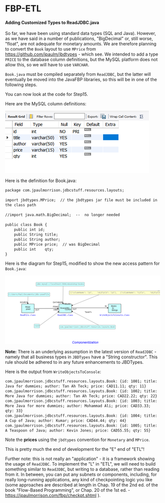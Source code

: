 FBP-ETL
=======

#### Adding Customized Types to ReadJDBC.java 

So far, we have been using standard data types (SQL and Java).  However, as we have said in a number of publications, "BigDecimal" or, still worse, "float", are not adequate for monetary amounts.  We are therefore planning to convert the `Book` layout to use `MPrice` from https://github.com/jpaulm/jbdtypes - which see.  We intended to add a type `PRICE` to the database column definitions, but the MySQL platform does not allow this, so we will have to use `VARCHAR`.  

`Book.java` must be compiled separately from `ReadJDBC`, but the latter will eventually be moved into the JavaFBP libraries, so this will be in one of the following steps.


You can now look at the code for Step15.

Here are the MySQL column definitions:

![Table columns](https://github.com/jpaulm/fbp-etl/blob/master/src/main/java/com/jpaulmorrison/Step15/docs/columns.png "Table columns")

Here is the definition for Book.java:

```
package com.jpaulmorrison.jdbcstuff.resources.layouts;

import jbdtypes.MPrice;  // the jbdtypes jar file must be included in the class path

//import java.math.BigDecimal;  --  no longer needed

public class Book {
	public int id;
	public String title;
	public String author;
	public MPrice price;  // was BigDecimal
	public int    qty;
}
```
Here is the diagram for Step15, modified to show the new access pattern for `Book.java`:

![Access to Book updated](https://github.com/jpaulm/fbp-etl/blob/master/src/main/java/com/jpaulmorrison/Step15/docs/Step15.png "Access to Book.java updated")

**Note:** There is an underlying assumption in the latest version of `ReadJDBC` - namely that all business types in `JBDTypes` have a "String constructor".  This rule should be adhered to in any future enhancements to JBDTypes.

Here is the output from `WriteObjectsToConsole`:

```
com.jpaulmorrison.jdbcstuff.resources.layouts.Book: {id: 1001; title: Java for dummies; author: Tan Ah Teck; price: CAD11.11; qty: 11}
com.jpaulmorrison.jdbcstuff.resources.layouts.Book: {id: 1002; title: More Java for dummies; author: Tan Ah Teck; price: CAD22.22; qty: 22}
com.jpaulmorrison.jdbcstuff.resources.layouts.Book: {id: 1003; title: More Java for more dummies; author: Mohammad Ali; price: CAD33.33; qty: 33}
com.jpaulmorrison.jdbcstuff.resources.layouts.Book: {id: 1004; title: A Cup of Java; author: Kumar; price: CAD44.44; qty: 44}
com.jpaulmorrison.jdbcstuff.resources.layouts.Book: {id: 1005; title: A Teaspoon of Java; author: Kevin Jones; price: CAD55.55; qty: 55}
```

Note the **prices** using the `jbdtypes` convention for `Monetary` and `MPrice`.

This is pretty much the end of development for the "E" end of "ETL"!  

Further note: this is not really an "application" - it is a framework showing the usage of `ReadJDBC`.  To implement the "L" in "ETL", we will need to build something similar to `ReadJDBC`, but writing to a database, rather than reading from it.  In between, you can put any subnets or components, including, for really long-running applications, any kind of checkpointing logic you like (some approaches are described at length in Chap. 19 of the 2nd ed. of the book "Flow-Based Programming", or Chap. 20 of the 1st ed. - https://jpaulmorrison.com/fbp/checkpt.shtml ). 
